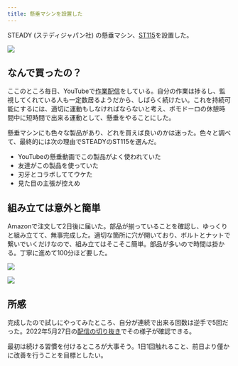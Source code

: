 ```yaml
---
title: 懸垂マシンを設置した
---
```

STEADY (ステディジャパン社) の懸垂マシン、[ST115](https://www.amazon.co.jp/dp/B09K3QQBKH)を設置した。

![](https://lh4.googleusercontent.com/nGufRBcCZGqw5seU7AWR_mCtTB9Uhzw48wmwXYbKY6sfX79SulkoT8e5ret5u-jYTI2E_S_DX3zp6n36-IrrJpClBVnTmoP63lYIBG37cVmnnz2LNABaG502F-Invc9wkhKKW2oe6OYU2lbVoggJM-av41g8i9KvV0anu6wlAQvkhC5zDDm-VBrn1rSS)

なんで買ったの？
--------

ここのところ毎日、YouTubeで[作業配信](https://www.youtube.com/c/r7kamura)をしている。自分の作業は捗るし、監視してくれている人も一定数居るようだから、しばらく続けたい。これを持続可能にするには、適切に運動もしなければならないと考え、ポモドーロの休憩時間中に短時間で出来る運動として、懸垂をやることにした。

懸垂マシンにも色々な製品があり、どれを買えば良いのかは迷った。色々と調べて、最終的には次の理由でSTEADYのST115を選んだ。

*   YouTubeの懸垂動画でこの製品がよく使われていた
*   友達がこの製品を使っていた
*   刃牙とコラボしててウケた
*   見た目の主張が控えめ

組み立ては意外と簡単
----------

Amazonで注文して2日後に届いた。部品が揃っていることを確認し、ゆっくりと組み立てて、無事完成した。適切な箇所に穴が開いており、ボルトとナットで繋いでいくだけなので、組み立てはそこそこ簡単。部品が多いので時間は掛かる。丁寧に進めて100分ほど要した。

![](https://lh6.googleusercontent.com/RxakSNNOlu2UnQnGo5SuRwF7tWUOzDtMFyZj2HvnKMmdI9Pr1LjqlJs-BF8oZTK_InqAe98tW1OKVx7GQdlxAGapo-O7byv8SBqxev9KcAf3YNp6bScv1C70ol5PaZ6jOhD4S3tFPGEV77uqjJU67pMVwpLCmpQv1lfoxJfm8HUHdrZh_AHzGozmLxAZ)

![](https://lh5.googleusercontent.com/ECpKfsARByrJGISY4QOslSQTMjVfpoVcaTW3H8SZMUf1MiAJPns-IfVH7FexneP3JeULJUziP6rL4Ux_T5f3y36omv2HBrt7wx4mNcaz9sWOEc0v6zDCAEJYYqd6DfyuS7-ndV9QPy9PTYmr41IlYP-nK3CDaD2E_pqddvC1VREVNl6NB0CN0Eda9aTb)

所感
--

完成したので試しにやってみたところ、自分が連続で出来る回数は逆手で5回だった。2022年5月27日の[配信の切り抜き](https://www.youtube.com/clip/Ugkxy2NXpdlfZF0kT9s-MoCOrbB1wpWEryK9)でその様子が確認できる。

最初は続ける習慣を付けるところが大事そう。1日1回触れること、前日より僅かに改善を行うことを目標としたい。
